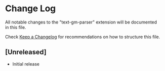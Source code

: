 # Change Log

All notable changes to the "text-gm-parser" extension will be documented in this file.

Check [Keep a Changelog](http://keepachangelog.com/) for recommendations on how to structure this file.

## [Unreleased]

- Initial release